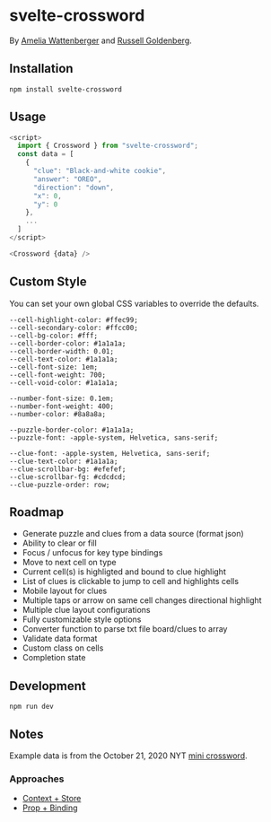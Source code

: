 # svelte-crossword

By [Amelia Wattenberger](https://twitter.com/wattenberger) and [Russell Goldenberg](https://twitter.com/codenberg).

## Installation

`npm install svelte-crossword`

## Usage

```javascript
<script>
  import { Crossword } from "svelte-crossword";
  const data = [
    {
      "clue": "Black-and-white cookie",
      "answer": "OREO",
      "direction": "down",
      "x": 0,
      "y": 0
    },
    ...
  ]
</script>

<Crossword {data} />
```

## Custom Style

You can set your own global CSS variables to override the defaults.

```
--cell-highlight-color: #ffec99;
--cell-secondary-color: #ffcc00;
--cell-bg-color: #fff;
--cell-border-color: #1a1a1a;
--cell-border-width: 0.01;
--cell-text-color: #1a1a1a;
--cell-font-size: 1em;
--cell-font-weight: 700;
--cell-void-color: #1a1a1a;

--number-font-size: 0.1em;
--number-font-weight: 400;
--number-color: #8a8a8a;

--puzzle-border-color: #1a1a1a;
--puzzle-font: -apple-system, Helvetica, sans-serif;

--clue-font: -apple-system, Helvetica, sans-serif;
--clue-text-color: #1a1a1a;
--clue-scrollbar-bg: #efefef;
--clue-scrollbar-fg: #cdcdcd;
--clue-puzzle-order: row;
```

## Roadmap

- Generate puzzle and clues from a data source (format json)
- Ability to clear or fill
- Focus / unfocus for key type bindings
- Move to next cell on type
- Current cell(s) is highligted and bound to clue highlight
- List of clues is clickable to jump to cell and highlights cells
- Mobile layout for clues
- Multiple taps or arrow on same cell changes directional highlight
- Multiple clue layout configurations
- Fully customizable style options
- Converter function to parse txt file board/clues to array
- Validate data format
- Custom class on cells
- Completion state

## Development

`npm run dev`

## Notes

Example data is from the October 21, 2020 NYT [mini crossword](https://www.nytimes.com/crosswords/game/mini).

### Approaches

- [Context + Store](https://svelte.dev/repl/cb193342ca4e4d43af66b5c14167d117?version=3.29.0)
- [Prop + Binding](https://svelte.dev/repl/aa9159dabc8a40e48c1f6fad3a083e9e?version=3.29.0)
